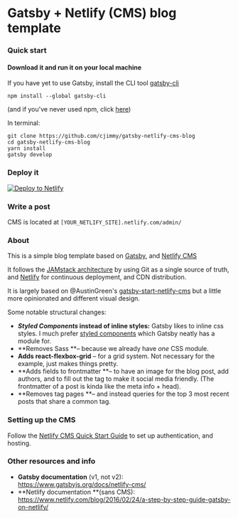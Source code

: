 # Gatsby + Netlify (CMS) blog template

### Quick start

#### Download it and run it on your local machine

If you have yet to use Gatsby, install the CLI tool [gatsby-cli](https://github.com/gatsbyjs/gatsby/tree/master/packages/gatsby-cli)

```
npm install --global gatsby-cli

```
(and if you've never used npm, click [here](https://www.npmjs.com/get-npm))

In terminal:
```
git clone https://github.com/cjimmy/gatsby-netlify-cms-blog
cd gatsby-netlify-cms-blog
yarn install
gatsby develop
```

### Deploy it
[![Deploy to Netlify](https://www.netlify.com/img/deploy/button.svg)](https://app.netlify.com/start/deploy?repository=https://github.com/netlify/netlify-statuskit)

### Write a post
CMS is located at `[YOUR_NETLIFY_SITE].netlify.com/admin/`

### About
This is a simple blog template based on [Gatsby](https://www.gatsbyjs.org/), and [Netlify CMS](https://www.netlifycms.org)

It follows the [JAMstack architecture](https://jamstack.org) by using Git as a single source of truth, and [Netlify](https://www.netlify.com) for continuous deployment, and CDN distribution.

It is largely based on @AustinGreen's [gatsby-start-netlify-cms](https://github.com/AustinGreen/gatsby-starter-netlify-cms) but a little more opinionated and different visual design.

Some notable structural changes:
* **_Styled Components_ instead of inline styles:** Gatsby likes to inline css styles. I much prefer [styled components](https://www.styled-components.com/) which Gatsby neatly has a module for.
* **Removes Sass **– because we already have _one_ CSS module.
* **Adds react-flexbox-grid** – for a grid system. Not necessary for the example, just makes things pretty.
* **Adds fields to frontmatter **– to have an image for the blog post, add authors, and to fill out the <head> tag to make it social media friendly. (The frontmatter of a post is kinda like the meta info + head).
* **Removes tag pages **– and instead queries for the top 3 most recent posts that share a common tag.

### Setting up the CMS
Follow the [Netlify CMS Quick Start Guide](https://www.netlifycms.org/docs/quick-start/#authentication) to set up authentication, and hosting.

### Other resources and info
* **Gatsby documentation** (v1, not v2): <https://www.gatsbyjs.org/docs/netlify-cms/>
* **Netlify documentation **(sans CMS): <https://www.netlify.com/blog/2016/02/24/a-step-by-step-guide-gatsby-on-netlify/>
